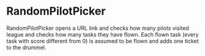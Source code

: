 # RandomPilotPicker

RandomPilotPicker opens a URL link and checks how many pilots visited league and checks how many tasks they have flown. Each flown task (every task with score different from 0) is assumed to be flown and adds one ticket to the drummel.
